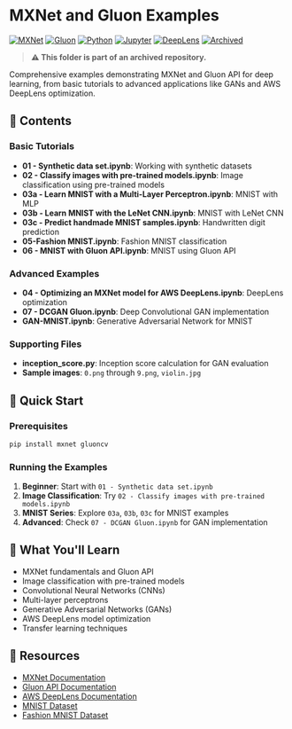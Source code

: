 # MXNet and Gluon Examples

[![MXNet](https://img.shields.io/badge/MXNet-1.7+-green.svg)](https://mxnet.apache.org/)
[![Gluon](https://img.shields.io/badge/Gluon-API-blue.svg)](https://mxnet.apache.org/versions/1.9.1/api/python/docs/api/gluon/index.html)
[![Python](https://img.shields.io/badge/Python-3.7+-blue.svg)](https://python.org/)
[![Jupyter](https://img.shields.io/badge/Jupyter-Notebook-orange.svg)](https://jupyter.org/)
[![DeepLens](https://img.shields.io/badge/AWS-DeepLens-purple.svg)](https://aws.amazon.com/deeplens/)
[![Archived](https://img.shields.io/badge/status-archived-red.svg)](https://github.com/julsimon/dlnotebooks)

> **⚠️ This folder is part of an archived repository.**

Comprehensive examples demonstrating MXNet and Gluon API for deep learning, from basic tutorials to advanced applications like GANs and AWS DeepLens optimization.

## 📁 Contents

### Basic Tutorials
- **01 - Synthetic data set.ipynb**: Working with synthetic datasets
- **02 - Classify images with pre-trained models.ipynb**: Image classification using pre-trained models
- **03a - Learn MNIST with a Multi-Layer Perceptron.ipynb**: MNIST with MLP
- **03b - Learn MNIST with the LeNet CNN.ipynb**: MNIST with LeNet CNN
- **03c - Predict handmade MNIST samples.ipynb**: Handwritten digit prediction
- **05-Fashion MNIST.ipynb**: Fashion MNIST classification
- **06 - MNIST with Gluon API.ipynb**: MNIST using Gluon API

### Advanced Examples
- **04 - Optimizing an MXNet model for AWS DeepLens.ipynb**: DeepLens optimization
- **07 - DCGAN Gluon.ipynb**: Deep Convolutional GAN implementation
- **GAN-MNIST.ipynb**: Generative Adversarial Network for MNIST

### Supporting Files
- **inception_score.py**: Inception score calculation for GAN evaluation
- **Sample images**: `0.png` through `9.png`, `violin.jpg`

## 🚀 Quick Start

### Prerequisites

```bash
pip install mxnet gluoncv
```

### Running the Examples

1. **Beginner**: Start with `01 - Synthetic data set.ipynb`
2. **Image Classification**: Try `02 - Classify images with pre-trained models.ipynb`
3. **MNIST Series**: Explore `03a`, `03b`, `03c` for MNIST examples
4. **Advanced**: Check `07 - DCGAN Gluon.ipynb` for GAN implementation

## 📖 What You'll Learn

- MXNet fundamentals and Gluon API
- Image classification with pre-trained models
- Convolutional Neural Networks (CNNs)
- Multi-layer perceptrons
- Generative Adversarial Networks (GANs)
- AWS DeepLens model optimization
- Transfer learning techniques

## 🔗 Resources

- [MXNet Documentation](https://mxnet.apache.org/versions/1.9.1/)
- [Gluon API Documentation](https://mxnet.apache.org/versions/1.9.1/api/python/docs/api/gluon/index.html)
- [AWS DeepLens Documentation](https://docs.aws.amazon.com/deeplens/)
- [MNIST Dataset](http://yann.lecun.com/exdb/mnist/)
- [Fashion MNIST Dataset](https://github.com/zalandoresearch/fashion-mnist) 